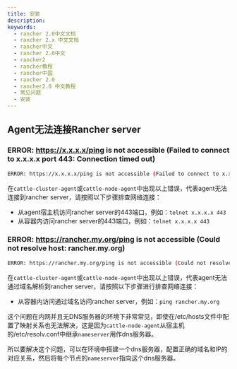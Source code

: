 ```yaml
---
title: 安装
description: 
keywords:
  - rancher 2.0中文文档
  - rancher 2.x 中文文档
  - rancher中文
  - rancher 2.0中文
  - rancher2
  - rancher教程
  - rancher中国
  - rancher 2.0
  - rancher2.0 中文教程
  - 常见问题
  - 安装
---
```


## Agent无法连接Rancher server

### ERROR: https://x.x.x.x/ping is not accessible (Failed to connect to x.x.x.x port 443: Connection timed out)

```bash
ERROR: https://x.x.x.x/ping is not accessible (Failed to connect to x.x.x.x port 443: Connection timed out)
```
在`cattle-cluster-agent`或`cattle-node-agent`中出现以上错误，代表agent无法连接到rancher server，请按照以下步骤排查网络连接：

- 从agent宿主机访问rancher server的443端口，例如：`telnet x.x.x.x 443`
- 从容器内访问rancher server的443端口，例如：`telnet x.x.x.x 443`

### ERROR: https://rancher.my.org/ping is not accessible (Could not resolve host: rancher.my.org)

```bash
ERROR: https://rancher.my.org/ping is not accessible (Could not resolve host: rancher.my.org)
```

在`cattle-cluster-agent`或`cattle-node-agent`中出现以上错误，代表agent无法通过域名解析到rancher server，请按照以下步骤进行排查网络连接：

- 从容器内访问通过域名访问rancher server，例如：`ping rancher.my.org`

这个问题在内网并且无DNS服务器的环境下非常常见，即使在/etc/hosts文件中配置了映射关系也无法解决，这是因为`cattle-node-agent`从宿主机的/etc/resolv.conf中继承`nameserver`用作dns服务器。

所以要解决这个问题，可以在环境中搭建一个dns服务器，配置正确的域名和IP的对应关系，然后将每个节点的`nameserver`指向这个dns服务器。
